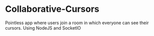 # Collaborative-Cursors
Pointless app where users join a room in which everyone can see their cursors. Using NodeJS and SocketIO
